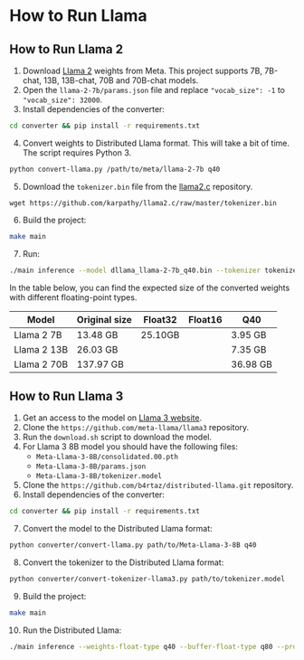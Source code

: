 # How to Run Llama

## How to Run Llama 2

1. Download [Llama 2](https://github.com/facebookresearch/llama) weights from Meta. This project supports 7B, 7B-chat, 13B, 13B-chat, 70B and 70B-chat models.
2. Open the `llama-2-7b/params.json` file and replace `"vocab_size": -1` to `"vocab_size": 32000`.
3. Install dependencies of the converter:
```sh
cd converter && pip install -r requirements.txt
```
4. Convert weights to Distributed Llama format. This will take a bit of time. The script requires Python 3.
```sh
python convert-llama.py /path/to/meta/llama-2-7b q40
```
5. Download the `tokenizer.bin` file from the [llama2.c](https://github.com/karpathy/llama2.c) repository.
```
wget https://github.com/karpathy/llama2.c/raw/master/tokenizer.bin
```
6. Build the project:
```bash
make main
```
7. Run:
```bash
./main inference --model dllama_llama-2-7b_q40.bin --tokenizer tokenizer.bin --weights-float-type q40 --buffer-float-type q80 --prompt "Hello world" --steps 16 --nthreads 4
```

In the table below, you can find the expected size of the converted weights with different floating-point types.

| Model       | Original size | Float32  | Float16  | Q40      |
|-------------|---------------|----------|----------|----------|
| Llama 2 7B  | 13.48 GB      | 25.10GB  |          | 3.95 GB  |
| Llama 2 13B | 26.03 GB      |          |          | 7.35 GB  |
| Llama 2 70B | 137.97 GB     |          |          | 36.98 GB |

## How to Run Llama 3

1. Get an access to the model on [Llama 3 website](https://llama.meta.com/llama-downloads).
2. Clone the `https://github.com/meta-llama/llama3` repository.
3. Run the `download.sh` script to download the model.
4. For Llama 3 8B model you should have the following files:
    - `Meta-Llama-3-8B/consolidated.00.pth`
    - `Meta-Llama-3-8B/params.json`
    - `Meta-Llama-3-8B/tokenizer.model`
5. Clone the `https://github.com/b4rtaz/distributed-llama.git` repository.
6. Install dependencies of the converter:
```sh
cd converter && pip install -r requirements.txt
```
7. Convert the model to the Distributed Llama format:
```bash
python converter/convert-llama.py path/to/Meta-Llama-3-8B q40
```
8. Convert the tokenizer to the Distributed Llama format:
```bash
python converter/convert-tokenizer-llama3.py path/to/tokenizer.model
```
9. Build the project:
```bash
make main
```
10. Run the Distributed Llama:
```bash
./main inference --weights-float-type q40 --buffer-float-type q80 --prompt "My name is" --steps 128 --nthreads 8 --model dllama_meta-llama-3-8b_q40.bin --tokenizer llama3-tokenizer.t
```
